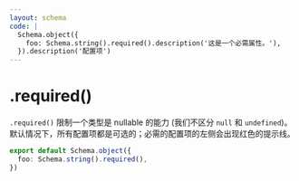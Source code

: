 ```yaml
---
layout: schema
code: |
  Schema.object({
    foo: Schema.string().required().description('这是一个必需属性。'),
  }).description('配置项')
---
```


# .required()

`.required()` 限制一个类型是 nullable 的能力 (我们不区分 `null` 和 `undefined`)。默认情况下，所有配置项都是可选的；必需的配置项的左侧会出现红色的提示线。

```ts
export default Schema.object({
  foo: Schema.string().required(),
})
```
